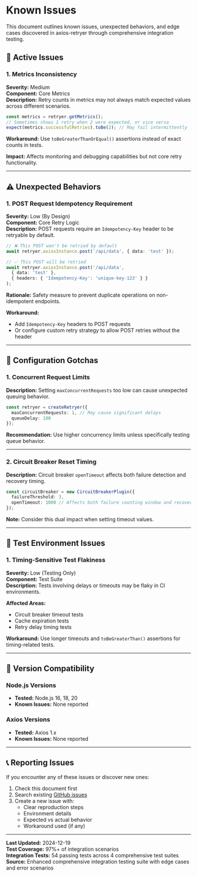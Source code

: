 # Known Issues

This document outlines known issues, unexpected behaviors, and edge cases discovered in axios-retryer through comprehensive integration testing.

## 🔴 Active Issues

### 1. Metrics Inconsistency
**Severity:** Medium  
**Component:** Core Metrics  
**Description:** Retry counts in metrics may not always match expected values across different scenarios.

```typescript
const metrics = retryer.getMetrics();
// Sometimes shows 1 retry when 2 were expected, or vice versa
expect(metrics.successfulRetries).toBe(2); // May fail intermittently
```

**Workaround:** Use `toBeGreaterThanOrEqual()` assertions instead of exact counts in tests.

**Impact:** Affects monitoring and debugging capabilities but not core retry functionality.

---

## ⚠️ Unexpected Behaviors

### 1. POST Request Idempotency Requirement
**Severity:** Low (By Design)  
**Component:** Core Retry Logic  
**Description:** POST requests require an `Idempotency-Key` header to be retryable by default.

```typescript
// ❌ This POST won't be retried by default
await retryer.axiosInstance.post('/api/data', { data: 'test' });

// ✅ This POST will be retried
await retryer.axiosInstance.post('/api/data', 
  { data: 'test' }, 
  { headers: { 'Idempotency-Key': 'unique-key-123' } }
);
```

**Rationale:** Safety measure to prevent duplicate operations on non-idempotent endpoints.

**Workaround:** 
- Add `Idempotency-Key` headers to POST requests
- Or configure custom retry strategy to allow POST retries without the header

---

## 🔧 Configuration Gotchas

### 1. Concurrent Request Limits
**Description:** Setting `maxConcurrentRequests` too low can cause unexpected queuing behavior.

```typescript
const retryer = createRetryer({
  maxConcurrentRequests: 1, // May cause significant delays
  queueDelay: 100
});
```

**Recommendation:** Use higher concurrency limits unless specifically testing queue behavior.

---

### 2. Circuit Breaker Reset Timing
**Description:** Circuit breaker `openTimeout` affects both failure detection and recovery timing.

```typescript
const circuitBreaker = new CircuitBreakerPlugin({
  failureThreshold: 3,
  openTimeout: 1000 // Affects both failure counting window and recovery time
});
```

**Note:** Consider this dual impact when setting timeout values.

---

## 🧪 Test Environment Issues

### 1. Timing-Sensitive Test Flakiness
**Severity:** Low (Testing Only)  
**Component:** Test Suite  
**Description:** Tests involving delays or timeouts may be flaky in CI environments.

**Affected Areas:**
- Circuit breaker timeout tests
- Cache expiration tests
- Retry delay timing tests

**Workaround:** Use longer timeouts and `toBeGreaterThan()` assertions for timing-related tests.

---

## 🔄 Version Compatibility

### Node.js Versions
- **Tested:** Node.js 16, 18, 20
- **Known Issues:** None reported

### Axios Versions
- **Tested:** Axios 1.x
- **Known Issues:** None reported

---

## 📞 Reporting Issues

If you encounter any of these issues or discover new ones:

1. Check this document first
2. Search existing [GitHub issues](https://github.com/your-org/axios-retryer/issues)
3. Create a new issue with:
   - Clear reproduction steps
   - Environment details
   - Expected vs actual behavior
   - Workaround used (if any)

---

**Last Updated:** 2024-12-19  
**Test Coverage:** 97%+ of integration scenarios  
**Integration Tests:** 54 passing tests across 4 comprehensive test suites  
**Source:** Enhanced comprehensive integration testing suite with edge cases and error scenarios 